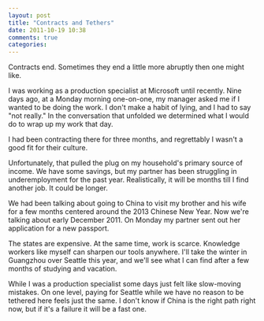 ```yaml
---
layout: post
title: "Contracts and Tethers"
date: 2011-10-19 10:38
comments: true
categories: 
---
```

Contracts end. Sometimes they end a little more abruptly then one might like.

I was working as a production specialist at Microsoft until recently. Nine days ago, at a Monday morning one-on-one, my manager asked me if I wanted to be doing the work. I don't make a habit of lying, and I had to say "not really." In the conversation that unfolded we determined what I would do to wrap up my work that day.
<!-- more -->
I had been contracting there for three months, and regrettably I wasn't a good fit for their culture.

Unfortunately, that pulled the plug on my household's primary source of income. We have some savings, but my partner has been struggling in underemployment for the past year. Realistically, it will be months till I find another job. It could be longer.

We had been talking about going to China to visit my brother and his wife for a few months centered around the 2013 Chinese New Year. Now we're talking about early December 2011. On Monday my partner sent out her application for a new passport.

The states are expensive. At the same time, work is scarce. Knowledge workers like myself can sharpen our tools anywhere. I'll take the winter in Guangzhou over Seattle this year, and we'll see what I can find after a few months of studying and vacation.

While I was a production specialist some days just felt like slow-moving mistakes. On one level, paying for Seattle while we have no reason to be tethered here feels just the same. I don't know if China is the right path right now, but if it's a failure it will be a fast one.